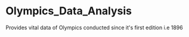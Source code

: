 # Olympics_Data_Analysis
Provides vital data of Olympics conducted since it's first edition i.e 1896
